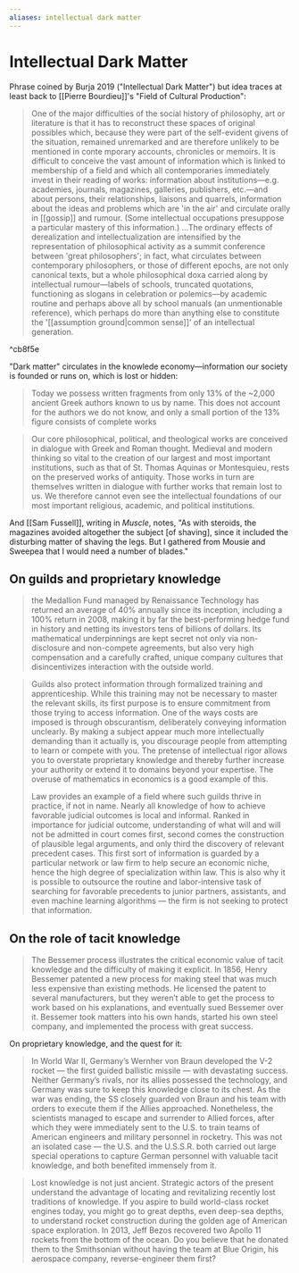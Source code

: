 ```yaml
---
aliases: intellectual dark matter
---
```


# Intellectual Dark Matter

Phrase coined by Burja 2019 ("Intellectual Dark Matter") but idea traces at least back to [[Pierre Bourdieu]]'s "Field of Cultural Production":

> One of the major difficulties of the social history of philosophy, art or literature is that it has to reconstruct these spaces of original possibles which, because they were part of the self-evident givens of the situation, remained unremarked and are therefore unlikely to be mentioned in conte mporary accounts, chronicles or memoirs. It is difficult to conceive the vast amount of information which is linked to membership of a field and which all contemporaries immediately invest in their reading of works: information about institutions—e.g. academies, journals, magazines, galleries, publishers, etc.—and about persons, their relationships, liaisons and quarrels, information about the ideas and problems which are 'in the air' and circulate orally in [[gossip]] and rumour. (Some intellectual occupations presuppose a particular mastery of this information.) 
> ...The ordinary effects of derealization and intellectualization are intensified by the representation of philosophical activity as a summit conference between 'great philosophers'; in fact, what circulates between contemporary philosophers, or those of different epochs, are not only canonical texts, but a whole philosophical doxa carried along by intellectual rumour—labels of schools, truncated quotations, functioning as slogans in celebration or polemics—by academic routine and perhaps above all by school manuals (an unmentionable reference), which perhaps do more than anything else to constitute the '[[assumption ground|common sense]]' of an intellectual generation.

^cb8f5e

"Dark matter" circulates in the knowlede economy—information our society is founded or runs on, which is lost or hidden:

> Today we possess written fragments from only 13% of the ~2,000 ancient Greek authors known to us by name. This does not account for the authors we do not know, and only a small portion of the 13% figure consists of complete works

> Our core philosophical, political, and theological works are conceived in dialogue with Greek and Roman thought. Medieval and modern thinking so vital to the creation of our largest and most important institutions, such as that of St. Thomas Aquinas or Montesquieu, rests on the preserved works of antiquity. Those works in turn are themselves written in dialogue with further works that remain lost to us. We therefore cannot even see the intellectual foundations of our most important religious, academic, and political institutions.

And [[Sam Fussell]], writing in _Muscle_, notes, "As with steroids, the magazines avoided altogether the subject [of shaving], since it included the disturbing matter of shaving the legs. But I gathered from Mousie and Sweepea that I would need a number of blades."

## On guilds and proprietary knowledge

> the Medallion Fund managed by Renaissance Technology has returned an average of 40% annually since its inception, including a 100% return in 2008, making it by far the best-performing hedge fund in history and netting its investors tens of billions of dollars. Its mathematical underpinnings are kept secret not only via non-disclosure and non-compete agreements, but also very high compensation and a carefully crafted, unique company cultures that disincentivizes interaction with the outside world.

> Guilds also protect information through formalized training and apprenticeship. While this training may not be necessary to master the relevant skills, its first purpose is to ensure commitment from those trying to access information. One of the ways costs are imposed is through obscurantism, deliberately conveying information unclearly. By making a subject appear much more intellectually demanding than it actually is, you discourage people from attempting to learn or compete with you. The pretense of intellectual rigor allows you to overstate proprietary knowledge and thereby further increase your authority or extend it to domains beyond your expertise. The overuse of mathematics in economics is a good example of this.
>
> Law provides an example of a field where such guilds thrive in practice, if not in name. Nearly all knowledge of how to achieve favorable judicial outcomes is local and informal. Ranked in importance for judicial outcome, understanding of what will and will not be admitted in court comes first, second comes the construction of plausible legal arguments, and only third the discovery of relevant precedent cases. This first sort of information is guarded by a particular network or law firm to help secure an economic niche, hence the high degree of specialization within law. This is also why it is possible to outsource the routine and labor-intensive task of searching for favorable precedents to junior partners, assistants, and even machine learning algorithms — the firm is not seeking to protect that information.

## On the role of tacit knowledge

> The Bessemer process illustrates the critical economic value of tacit knowledge and the difficulty of making it explicit. In 1856, Henry Bessemer patented a new process for making steel that was much less expensive than existing methods. He licensed the patent to several manufacturers, but they weren’t able to get the process to work based on his explanations, and eventually sued Bessemer over it. Bessemer took matters into his own hands, started his own steel company, and implemented the process with great success.

On proprietary knowledge, and the quest for it:

> In World War II, Germany’s Wernher von Braun developed the V-2 rocket — the first guided ballistic missile — with devastating success. Neither Germany’s rivals, nor its allies possessed the technology, and Germany was sure to keep this knowledge close to its chest. As the war was ending, the SS closely guarded von Braun and his team with orders to execute them if the Allies approached. Nonetheless, the scientists managed to escape and surrender to Allied forces, after which they were immediately sent to the U.S. to train teams of American engineers and military personnel in rocketry. This was not an isolated case — the U.S. and the U.S.S.R. both carried out large special operations to capture German personnel with valuable tacit knowledge, and both benefited immensely from it.

> Lost knowledge is not just ancient. Strategic actors of the present understand the advantage of locating and revitalizing recently lost traditions of knowledge. If you aspire to build world-class rocket engines today, you might go to great depths, even deep-sea depths, to understand rocket construction during the golden age of American space exploration. In 2013, Jeff Bezos recovered two Apollo 11 rockets from the bottom of the ocean. Do you believe that he donated them to the Smithsonian without having the team at Blue Origin, his aerospace company, reverse-engineer them first?